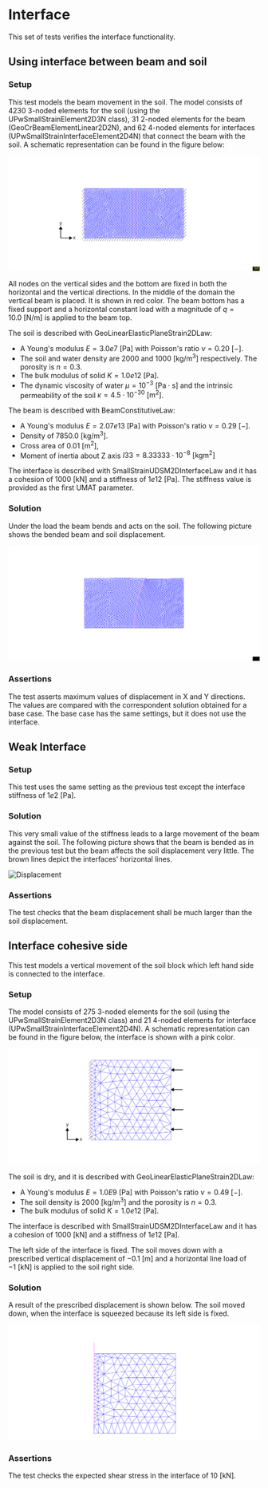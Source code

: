 # Interface

This set of tests verifies the interface functionality.


## Using interface between beam and soil

### Setup

This test models the beam movement in the soil. The model consists of 4230 3-noded elements for the soil (using the UPwSmallStrainElement2D3N class), 31 2-noded elements for the beam (GeoCrBeamElementLinear2D2N), and 62 4-noded elements for interfaces (UPwSmallStrainInterfaceElement2D4N) that connect the beam with the soil. A schematic representation can be found in the figure below:

![MeshStructure](interface_on_beam.svg)

All nodes on the vertical sides and the bottom are fixed in both the horizontal and the vertical directions. In the middle of the domain the vertical beam is placed. It is shown in red color. The beam bottom has a fixed support and a horizontal constant load with a magnitude of $q=10.0 \  \mathrm{[N/m]}$ is applied to the beam top. 


The soil is described with GeoLinearElasticPlaneStrain2DLaw:
-   A Young's modulus $E = 3.0e7 \  \mathrm{[Pa]}$ with Poisson's ratio $\nu = 0.20 \  \mathrm{[-]}$.
-   The soil and water density are $2000$ and $1000 \  \mathrm{[kg/m^3]}$ respectively. The porosity is $n=0.3$. 
-   The bulk modulus of solid $K = 1.0e12 \  \mathrm{[Pa]}$.
-   The dynamic viscosity of water $\mu = 10^{-3} \  \mathrm{[Pa \cdot s]}$ and the intrinsic permeability of the soil $\kappa = 4.5\cdot 10^{-30} \  \mathrm{[m^2]}$.


The beam is described with BeamConstitutiveLaw:
-   A Young's modulus $E = 2.07e13 \  \mathrm{[Pa]}$ with Poisson's ratio $\nu = 0.29 \  \mathrm{[-]}$.
-   Density of $7850.0 \  \mathrm{[kg/m^3]}$.
-   Cross area of $0.01 \  \mathrm{[m^2]}$,
-   Moment of inertia about Z axis $I33 = 8.33333\cdot 10^{-8} \  \mathrm{[kg m^2]}$

The interface is described with SmallStrainUDSM2DInterfaceLaw and it has a cohesion of $1000 \  \mathrm{[kN]}$ and a stiffness of $1e12 \  \mathrm{[Pa]}$. The stiffness value is provided as the first UMAT parameter. 

### Solution

Under the load the beam bends and acts on the soil. The following picture shows the bended beam and soil displacement.

![Displacement](interface_on_beam_deformation.svg)

### Assertions

The test asserts maximum values of displacement in X and Y directions. The values are compared with the correspondent solution obtained for a base case. The base case has the same settings, but it does not use the interface. 

## Weak Interface

### Setup

This test uses the same setting as the previous test except the interface stiffness of $1e2 \  \mathrm{[Pa]}$. 

### Solution

This very small value of the stiffness leads to a large movement of the beam against the soil. The following picture shows that the beam is bended as in the previous test but the beam affects the soil displacement very little. The brown lines depict the interfaces' horizontal lines.

![Displacement](week-interface_on_beam_deformation.svg)

### Assertions

The test checks that the beam displacement shall be much larger than the soil displacement. 

## Interface cohesive side

This test models a vertical movement of the soil block which left hand side is connected to the interface. 

### Setup

The model consists of 275 3-noded elements for the soil (using the UPwSmallStrainElement2D3N class) and 21 4-noded elements for interface (UPwSmallStrainInterfaceElement2D4N). A schematic representation can be found in the figure below, the interface is shown with a pink color. 

![MeshStructure](box.svg)

The soil is dry, and it is described with GeoLinearElasticPlaneStrain2DLaw:
-   A Young's modulus $E = 1.0E9 \  \mathrm{[Pa]}$ with Poisson's ratio $\nu = 0.49 \  \mathrm{[-]}$.
-   The soil density is $2000 \  \mathrm{[kg/m^3]}$ and the porosity is $n=0.3$. 
-   The bulk modulus of solid $K = 1.0e12 \  \mathrm{[Pa]}$.

The interface is described with SmallStrainUDSM2DInterfaceLaw and it has a cohesion of $1000 \  \mathrm{[kN]}$ and a stiffness of $1e12 \  \mathrm{[Pa]}$. 

The left side of the interface is fixed. The soil moves down with a prescribed vertical displacement of $-0.1 \  \mathrm{[m]}$  and a horizontal line load of $-1 \  \mathrm{[kN]}$  is applied to the soil right side. 

### Solution

A result of the prescribed displacement is shown below. The soil moved down, when the interface is squeezed because its left side is fixed.  

![Displacement](box-moved.svg)


### Assertions

The test checks the expected shear stress in the interface of $10 \  \mathrm{[kN]}$. 
